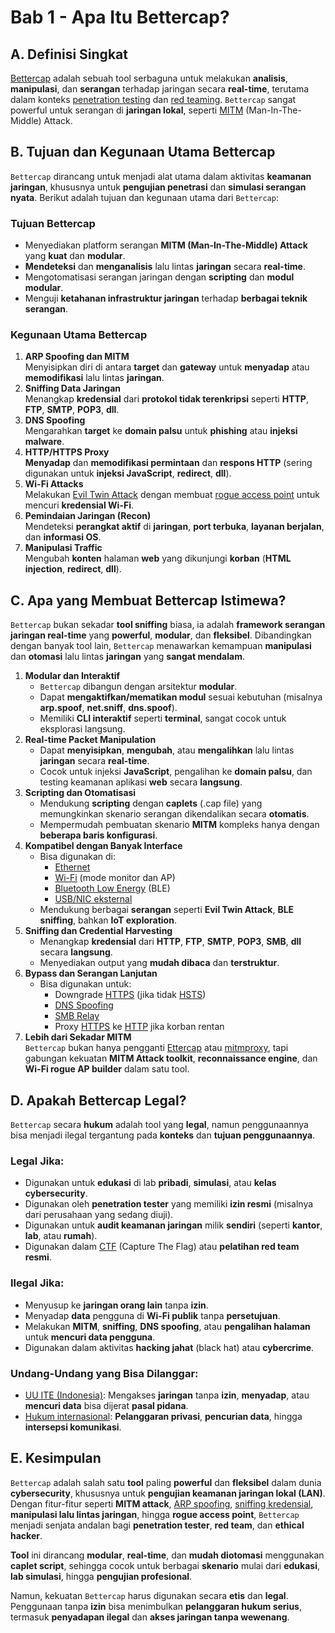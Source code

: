 # Bab 1 - Apa Itu Bettercap?

## A. Definisi Singkat

[Bettercap](https://www.bettercap.org/) adalah sebuah tool serbaguna untuk melakukan **analisis**, **manipulasi**, dan **serangan** terhadap jaringan secara **real-time**, terutama dalam konteks [penetration testing](https://www.linknet.id/article/penetration-testing) dan [red teaming](https://www.ibm.com/id-id/think/topics/red-teaming). `Bettercap` sangat powerful untuk serangan di **jaringan lokal**, seperti [MITM](https://www.ibm.com/id-id/think/topics/man-in-the-middle) (Man-In-The-Middle) Attack.

## B. Tujuan dan Kegunaan Utama Bettercap

`Bettercap` dirancang untuk menjadi alat utama dalam aktivitas **keamanan jaringan**, khususnya untuk **pengujian penetrasi** dan **simulasi serangan nyata**. Berikut adalah tujuan dan kegunaan utama dari `Bettercap`:

### Tujuan Bettercap
- Menyediakan platform serangan **MITM (Man-In-The-Middle) Attack** yang **kuat** dan **modular**.
- **Mendeteksi** dan **menganalisis** lalu lintas **jaringan** secara **real-time**.
- Mengotomatisasi serangan jaringan dengan **scripting** dan **modul modular**.
- Menguji **ketahanan infrastruktur jaringan** terhadap **berbagai teknik serangan**.

### Kegunaan Utama Bettercap
1. **ARP Spoofing dan MITM**  
   Menyisipkan diri di antara **target** dan **gateway** untuk **menyadap** atau **memodifikasi** lalu lintas **jaringan**.
2. **Sniffing Data Jaringan**  
   Menangkap **kredensial** dari **protokol tidak terenkripsi** seperti **HTTP**, **FTP**, **SMTP**, **POP3**, **dll**.
3. **DNS Spoofing**  
   Mengarahkan **target** ke **domain palsu** untuk **phishing** atau **injeksi malware**.
4. **HTTP/HTTPS Proxy**  
   **Menyadap** dan **memodifikasi permintaan** dan **respons HTTP** (sering digunakan untuk **injeksi JavaScript**, **redirect**, **dll**).
6. **Wi-Fi Attacks**  
   Melakukan [Evil Twin Attack](https://www.anakteknik.co.id/bayurahmadi/articles/evil-twin-attack-ancaman-serangan-pada-jaringan-wifi?srsltid=AfmBOoplrN_KeYMy9TURM47fA4OF5kNsBvrgVs2hW9JiNmfxMFy1cwC_) dengan membuat [rogue access point](https://dspace.uii.ac.id/handle/123456789/23645) untuk mencuri **kredensial Wi-Fi**.
7. **Pemindaian Jaringan (Recon)**  
   Mendeteksi **perangkat aktif** di **jaringan**, **port terbuka**, **layanan berjalan**, dan **informasi OS**.
8. **Manipulasi Traffic**  
   Mengubah **konten** halaman **web** yang dikunjungi **korban** (**HTML injection**, **redirect**, **dll**).

## C. Apa yang Membuat Bettercap Istimewa?

`Bettercap` bukan sekadar **tool sniffing** biasa, ia adalah **framework serangan jaringan real-time** yang **powerful**, **modular**, dan **fleksibel**. Dibandingkan dengan banyak tool lain, `Bettercap` menawarkan kemampuan **manipulasi** dan **otomasi** lalu lintas **jaringan** yang **sangat mendalam**.

1. **Modular dan Interaktif**  
   - `Bettercap` dibangun dengan arsitektur **modular**.
   - Dapat **mengaktifkan/mematikan modul** sesuai kebutuhan (misalnya **arp.spoof**, **net.sniff**, **dns.spoof**).
   - Memiliki **CLI interaktif** seperti **terminal**, sangat cocok untuk eksplorasi langsung.
2. **Real-time Packet Manipulation**  
   - Dapat **menyisipkan**, **mengubah**, atau **mengalihkan** lalu lintas **jaringan** secara **real-time**.
   - Cocok untuk injeksi **JavaScript**, pengalihan ke **domain palsu**, dan testing keamanan aplikasi **web** secara **langsung**.
3. **Scripting dan Otomatisasi**  
   - Mendukung **scripting** dengan **caplets** (.cap file) yang memungkinkan skenario serangan dikendalikan secara **otomatis**.
   - Mempermudah pembuatan skenario **MITM** kompleks hanya dengan **beberapa baris konfigurasi**.
4. **Kompatibel dengan Banyak Interface**  
   - Bisa digunakan di:
     - [Ethernet](https://id.wikipedia.org/wiki/Eternet)
     - [Wi-Fi](https://id.wikipedia.org/wiki/Wi-Fi) (mode monitor dan AP)
     - [Bluetooth Low Energy](https://rexus.id/blogs/berita/apa-itu-bluetooth-ble-apa-bedanya-dengan-bluetooth-biasa?srsltid=AfmBOopmWqCKf-YhvLppUHuK63R5cQON3Xylp31P1q1_Fx_1y85M8oPX) (BLE)
     - [USB/NIC eksternal](https://id.wikipedia.org/wiki/Kartu_jaringan)
   - Mendukung berbagai **serangan** seperti **Evil Twin Attack**, **BLE sniffing**, bahkan **IoT exploration**.
5. **Sniffing dan Credential Harvesting**  
   - Menangkap **kredensial** dari **HTTP**, **FTP**, **SMTP**, **POP3**, **SMB**, **dll** secara **langsung**.
   - Menyediakan output yang **mudah dibaca** dan **terstruktur**.
6. **Bypass dan Serangan Lanjutan**  
   - Bisa digunakan untuk:
     - Downgrade [HTTPS](https://id.wikipedia.org/wiki/HTTPS) (jika tidak [HSTS](https://codingstudio.id/blog/hsts-adalah/))
     - [DNS Spoofing](https://www.asdf.id/dns-spoofing-cara-kerja-dan-pencegahannya/)
     - [SMB Relay](https://www.linuxsec.org/2024/03/smb-relay-attack.html)
     - Proxy [HTTPS](https://id.wikipedia.org/wiki/HTTPS) ke [HTTP](https://id.wikipedia.org/wiki/Protokol_Transfer_Hiperteks) jika korban rentan
7. **Lebih dari Sekadar MITM**  
   `Bettercap` bukan hanya pengganti [Ettercap](https://www.ettercap-project.org/) atau [mitmproxy](https://mitmproxy.org/), tapi gabungan kekuatan **MITM Attack toolkit**, **reconnaissance engine**, dan **Wi-Fi rogue AP builder** dalam satu tool.

## D. Apakah Bettercap Legal?

`Bettercap` secara **hukum** adalah tool yang **legal**, namun penggunaannya bisa menjadi ilegal tergantung pada **konteks** dan **tujuan penggunaannya**.

### Legal Jika:
- Digunakan untuk **edukasi** di lab **pribadi**, **simulasi**, atau **kelas cybersecurity**.
- Digunakan oleh **penetration tester** yang memiliki **izin resmi** (misalnya dari perusahaan yang sedang diuji).
- Digunakan untuk **audit keamanan jaringan** milik **sendiri** (seperti **kantor**, **lab**, atau **rumah**).
- Digunakan dalam [CTF](https://www.dicoding.com/blog/capture-the-flag-cara-seru-belajar-cyber-security/) (Capture The Flag) atau **pelatihan red team resmi**.

### Ilegal Jika:
- Menyusup ke **jaringan orang lain** tanpa **izin**.
- Menyadap **data** pengguna di **Wi-Fi publik** tanpa **persetujuan**.
- Melakukan **MITM**, **sniffing**, **DNS spoofing**, atau **pengalihan halaman** untuk **mencuri data pengguna**.
- Digunakan dalam aktivitas **hacking jahat** (black hat) atau **cybercrime**.

### Undang-Undang yang Bisa Dilanggar:
- [UU ITE (Indonesia)](https://www.inilah.com/pasal-penyadapan-tanpa-izin): Mengakses **jaringan** tanpa **izin**, **menyadap**, atau **mencuri data** bisa dijerat **pasal pidana**.
- [Hukum internasional](https://www.hukumonline.com/klinik/a/dasar-hukum-cybercrime-secara-internasional-dan-nasional-lt68369a29bbb93/#:~:text=INTISARI%20JAWABAN.%20Cybercrime%20adalah%20kejahatan%20yang%20dilakukan,kejahatan%20terhadap%20kerahasiaan%2C%20integritas%2C%20dan%20ketersediaan%20informasi.): **Pelanggaran privasi**, **pencurian data**, hingga **intersepsi komunikasi**.

## E. Kesimpulan

`Bettercap` adalah salah satu **tool** paling **powerful** dan **fleksibel** dalam dunia **cybersecurity**, khususnya untuk **pengujian keamanan jaringan lokal (LAN)**. Dengan fitur-fitur seperti **MITM attack**, [ARP spoofing](https://kitaadmin.com/arp-spoofing-attack-pengertian-tujuan-cara-kerja-dan-mencegahnya/), [sniffing kredensial](https://cyberhub.id/pengetahuan-dasar/apa-itu-sniffing), **manipulasi lalu lintas jaringan**, hingga **rogue access point**, `Bettercap` menjadi senjata andalan bagi **penetration tester**, **red team**, dan **ethical hacker**.

**Tool** ini dirancang **modular**, **real-time**, dan **mudah diotomasi** menggunakan **caplet script**, sehingga cocok untuk berbagai **skenario** mulai dari **edukasi**, **lab simulasi**, hingga **pengujian profesional**.

Namun, kekuatan `Bettercap` harus digunakan secara **etis** dan **legal**. Penggunaan tanpa **izin** bisa menimbulkan **pelanggaran hukum serius**, termasuk **penyadapan ilegal** dan **akses jaringan tanpa wewenang**.
